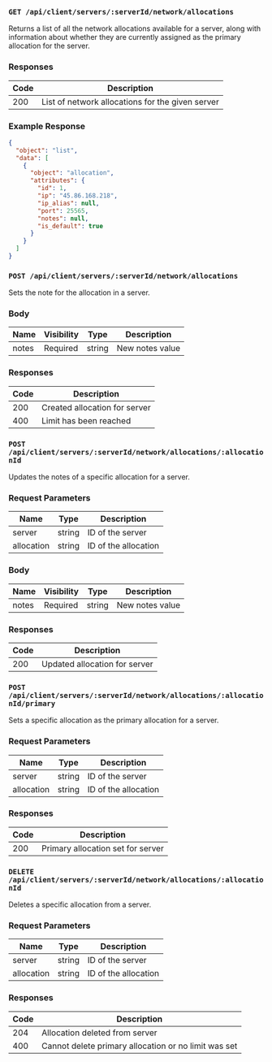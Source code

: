 ### `GET /api/client/servers/:serverId/network/allocations`

Returns a list of all the network allocations available for a server, along with information about whether they are currently assigned as the primary allocation for the server.

### Responses

| Code | Description                                     |
| ---- | ----------------------------------------------- |
| 200  | List of network allocations for the given server |

### Example Response

```json
{
  "object": "list",
  "data": [
    {
      "object": "allocation",
      "attributes": {
        "id": 1,
        "ip": "45.86.168.218",
        "ip_alias": null,
        "port": 25565,
        "notes": null,
        "is_default": true
      }
    }
  ]
}
```

### `POST /api/client/servers/:serverId/network/allocations`

Sets the note for the allocation in a server.

### Body

| Name  | Visibility | Type   | Description     |
| ----- | ---------- | ------ | --------------- |
| notes |  Required  | string | New notes value |

### Responses

| Code | Description                |
| ---- | -------------------------- |
| 200  | Created allocation for server |
| 400  | Limit has been reached        |

### `POST /api/client/servers/:serverId/network/allocations/:allocationId`

Updates the notes of a specific allocation for a server.

### Request Parameters

| Name       | Type   | Description                    |
| ---------- | ------ | ------------------------------ |
| server     | string | ID of the server                |
| allocation | string | ID of the allocation            |

### Body

| Name  | Visibility | Type   | Description     |
| ----- | ---------- | ------ | --------------- |
| notes |  Required  | string | New notes value |

### Responses

| Code | Description                  |
| ---- | ---------------------------- |
| 200  | Updated allocation for server |


### `POST /api/client/servers/:serverId/network/allocations/:allocationId/primary`

Sets a specific allocation as the primary allocation for a server.

### Request Parameters

| Name       | Type   | Description                    |
| ---------- | ------ | ------------------------------ |
| server     | string | ID of the server                |
| allocation | string | ID of the allocation            |

### Responses

| Code | Description                    |
| ---- | ------------------------------ |
| 200  | Primary allocation set for server |

### `DELETE /api/client/servers/:serverId/network/allocations/:allocationId`

Deletes a specific allocation from a server.

### Request Parameters

| Name       | Type   | Description                    |
| ---------- | ------ | ------------------------------ |
| server     | string | ID of the server                |
| allocation | string | ID of the allocation            |

### Responses

| Code | Description                   |
| ---- | ----------------------------- |
| 204  | Allocation deleted from server |
| 400  | Cannot delete primary allocation or no limit was set       |

